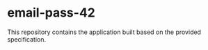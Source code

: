 # email-pass-42

This repository contains the application built based on the provided specification.